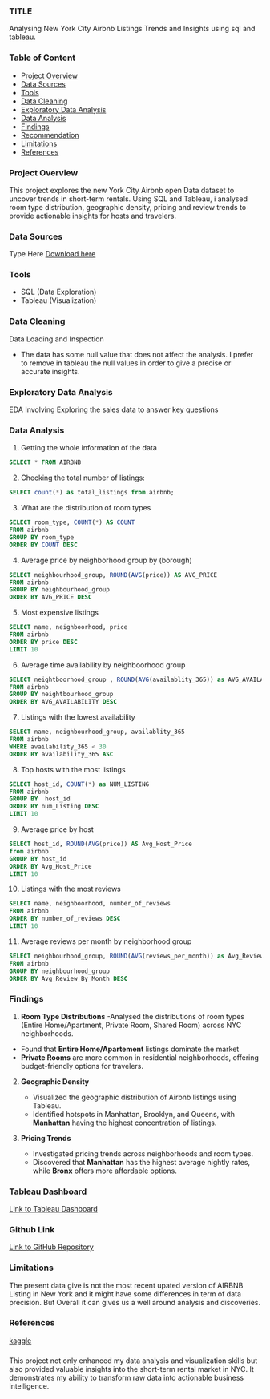 ### TITLE 
Analysing New York City Airbnb Listings Trends and Insights using sql and tableau.

### Table of Content
- [Project Overview](#project-overview)
- [Data Sources](#data-sources)
- [Tools](#tools)
- [Data Cleaning](#data-cleaning)
- [Exploratory Data Analysis](#exploratory-data-analysis)
- [Data Analysis](#data-analysis)
- [Findings](#findings)
- [Recommendation](#recommendation)
- [Limitations](#limitations)
- [References](#references)

### Project Overview
This project explores the new York City Airbnb open Data dataset to uncover trends in short-term rentals. Using SQL and Tableau, i analysed room type distribution, geographic density, pricing and review trends to provide actionable insights for hosts and travelers.

### Data Sources
Type Here
[Download here](https://www.kaggle.com/datasets/dgomonov/new-york-city-airbnb-open-data)

### Tools
- SQL  (Data Exploration)
- Tableau (Visualization)


### Data Cleaning
Data Loading and Inspection
   - The data has some null value that does not affect the analysis. I prefer to remove in tableau the null values in order to give a precise or accurate insights.


### Exploratory Data Analysis

EDA Involving Exploring the sales data to answer key questions

### Data Analysis

1. Getting the whole information of the data

``` SQL
SELECT * FROM AIRBNB 
```
2. Checking the total number of listings:
   
``` SQL 
SELECT count(*) as total_listings from airbnb;

``` 
3. What are the distribution of room types
   
``` SQL 
SELECT room_type, COUNT(*) AS COUNT 
FROM airbnb
GROUP BY room_type
ORDER BY COUNT DESC

```
4. Average price by neighborhood group by (borough)

``` SQL  
SELECT neighbourhood_group, ROUND(AVG(price)) AS AVG_PRICE
FROM airbnb
GROUP BY neighbourhood_group
ORDER BY AVG_PRICE DESC

```
5. Most expensive listings
   
``` SQL 
SELECT name, neighboorhood, price
FROM airbnb
ORDER BY price DESC
LIMIT 10

```

6. Average time availability by neighboorhood group

``` SQL 
SELECT neightboorhood_group , ROUND(AVG(availablity_365)) as AVG_AVAILABILITY
FROM airbnb
GROUP BY neightbourhood_group
ORDER BY AVG_AVAILABILITY DESC

```
7. Listings with the lowest availability

```  SQL
SELECT name, neighbourhood_group, availablity_365
FROM airbnb
WHERE availability_365 < 30
ORDER BY availability_365 ASC

```
8. Top hosts with the most listings
   
``` SQL
SELECT host_id, COUNT(*) as NUM_LISTING
FROM airbnb
GROUP BY  host_id
ORDER BY num_Listing DESC
LIMIT 10

``` 
9. Average price by host
    
``` SQL 
SELECT host_id, ROUND(AVG(price)) AS Avg_Host_Price
from airbnb
GROUP BY host_id
ORDER BY Avg_Host_Price
LIMIT 10

```

10. Listings with the most reviews

``` SQL
SELECT name, neighboorhood, number_of_reviews
FROM airbnb
ORDER BY number_of_reviews DESC
LIMIT 10

```

11. Average reviews per month by neighborhood group

``` SQL 
SELECT neighbourhood_group, ROUND(AVG(reviews_per_month)) as Avg_Review_By_Month
FROM airbnb
GROUP BY neighbourhood_group
ORDER BY Avg_Review_By_Month DESC

```


### Findings

 1. **Room Type Distributions**
  -Analysed the distributions of room types (Entire Home/Apartment, Private Room, Shared Room) across NYC neighborhoods.
  - Found that **Entire Home/Apartement** listings dominate the market
- **Private Rooms** are more common in residential neighborhoods, offering budget-friendly options for travelers.
  
2. **Geographic Density**
   - Visualized the geographic distribution of Airbnb listings using Tableau.
   - Identified hotspots in Manhattan, Brooklyn, and Queens, with **Manhattan** having the highest concentration of listings.
     
3. **Pricing Trends**
   - Investigated pricing trends across neighborhoods and room types.
   - Discovered that **Manhattan** has the highest average nightly rates, while **Bronx** offers more affordable options.

### Tableau Dashboard
[Link to Tableau Dashboard](https://public.tableau.com/views/AIRBNB_17395535036030/AIRBNBDASHBOARD?:language=en-US&publish=yes&:sid=&:redirect=auth&:display_count=n&:origin=viz_share_link) 

### Github Link
[Link to GitHub Repository](https://github.com/lodiajames/airbnblisting.git) 



 ### Limitations
 
The present data give is not the most recent upated version of AIRBNB Listing in New York and it might have some differences in term of data precision. But Overall it can gives us a well around analysis and discoveries.

 ### References

 [kaggle](https://www.kaggle.com/)


 #####
 This project not only enhanced my data analysis and visualization skills but also provided valuable insights into the short-term rental market in NYC. It demonstrates my ability to transform raw data into actionable business intelligence.
